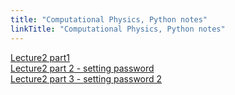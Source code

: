 ```yaml
---
title: "Computational Physics, Python notes"
linkTitle: "Computational Physics, Python notes"
---
```


<a href="lecture2 part 1.html" target="_blank">Lecture2 part1</a><br>
<a href="Lecture2 part 2 - setting password.html" target="_blank">Lecture2 part 2 - setting password</a><br>
<a href="Lecture2 part3 - setting password 2.html" target="_blank">Lecture2 part 3 - setting password 2</a><br>

